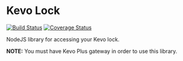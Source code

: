 # Kevo Lock
[![Build Status](https://travis-ci.org/siburny/kevo-lock.svg?branch=master)](https://travis-ci.org/siburny/kevo-lock) [![Coverage Status](https://coveralls.io/repos/github/siburny/kevo-lock/badge.svg?branch=master)](https://coveralls.io/github/siburny/kevo-lock?branch=master)

NodeJS library for accessing your Kevo lock.

**NOTE:** You must have Kevo Plus gateway in order to use this library.
